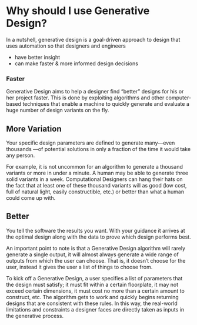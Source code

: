 # Why should I use Generative Design?

In a nutshell, generative design is a goal-driven approach to design that uses automation so that designers and engineers 
* have better insight  
* can make faster & more informed design decisions  

### Faster
Generative Design aims to help a designer find “better” designs for his or her project faster. This is done by exploiting algorithms and other computer-based techniques that enable a machine to quickly generate and evaluate a huge number of design variants on the fly.

## More Variation
Your specific design parameters are defined to generate many—even thousands —of potential solutions in only a fraction of the time it would take any person. 

For example, it is not uncommon for an algorithm to generate a thousand variants or more in under a minute. A human may be able to generate three solid variants in a week. Computational Designers can hang their hats on the fact that at least one of these thousand variants will as good (low cost, full of natural light, easily constructible, etc.) or better than what a human could come up with.

## Better
You tell the software the results you want. With your guidance it arrives at the optimal design along with the data to prove which design performs best. 

An important point to note is that a Generative Design algorithm will rarely generate a single output, it will almost always generate a wide range of outputs from which the user can choose. That is, it doesn’t choose for the user, instead it gives the user a list of things to choose from.  

To kick off a Generative Design, a user specifies a list of parameters that the design must satisfy; it must fit within a certain floorplate, it may not exceed certain dimensions, it must cost no more than a certain amount to construct, etc. The algorithm gets to work and quickly begins returning designs that are consistent with these rules. In this way, the real-world limitations and constraints a designer faces are directly taken as inputs in the generative process.
